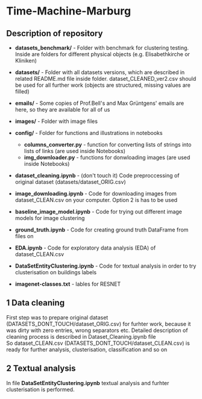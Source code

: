 # Time-Machine-Marburg

## Description of repository

- **datasets_benchmark/** - Folder with benchmark for clustering testing. Inside are folders for different physical objects (e.g. Elisabethkirche or Kliniken) 
- **datasets/** - Folder with all datasets versions, which are described in related README.md file inside folder. dataset_CLEANED_ver2.csv should be used for all further work (objects are structured, missing values are filled)
- **emails/** - Some copies of Prof.Bell's and  Max Grüntgens' emails are here, so they are available for all of us
- **images/** - Folder with image files 
- **config/** - Folder for functions and illustrations in notebooks
    - **columns_converter.py** - function for converting lists of strings into lists of links (are used inside Notebooks)
    - **img_downloader.py** - functions for donwloading images (are used inside Notebooks)


- **dataset_cleaning.ipynb** - (don't touch it) Code preproccessing of original dataset (datasets/dataset_ORIG.csv)
- **image_downloading.ipynb** - Code for downloading images from dataset_CLEAN.csv on your computer. Option 2 is has to be used
- **baseline_image_model.ipynb** - Code for trying out different image models for image clustering
- **ground_truth.ipynb** - Code for creating ground truth DataFrame from files on
- **EDA.ipynb** - Code for exploratory data analysis (EDA) of dataset_CLEAN.csv 
- **DataSetEntityClustering.ipynb** - Code for textual analysis in order to try clusterisation on buildings labels

- **imagenet-classes.txt** - lables for RESNET

## 1 Data cleaning
First step was to prepare original dataset (DATASETS_DONT_TOUCH/dataset_ORIG.csv) for furhter work, because it was dirty with zero entries, wrong separators etc. Detailed description of cleaning process is described in Dataset_Cleaning.ipynb file  
So dataset_CLEAN.csv (DATASETS_DONT_TOUCH/dataset_CLEAN.csv) is ready for further analysis, clusterisation, classification and so on

## 2 Textual analysis
In file **DataSetEntityClustering.ipynb** textual analysis and furhter clusterisation is performed.
